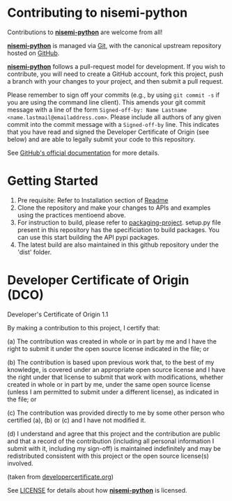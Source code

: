 # Contributing to nisemi-python

Contributions to **[nisemi-python](https://github.com/ni/nisemi-python)** are welcome from all!

**[nisemi-python](https://github.com/ni/nisemi-python)** is managed via [Git](https://git-scm.com),
with the canonical upstream repository hosted on [GitHub](http://developercertificate.org/).

**[nisemi-python](https://github.com/ni/nisemi-python)** follows a pull-request model for development.
If you wish to contribute, you will need to create a GitHub account, 
fork this project, push a branch with your changes to your project, 
and then submit a pull request.

Please remember to sign off your commits (e.g., by using `git commit -s` if you
are using the command line client). This amends your git commit message with a line
of the form `Signed-off-by: Name Lastname <name.lastmail@emailaddress.com>`. Please
include all authors of any given commit into the commit message with a
`Signed-off-by` line. This indicates that you have read and signed the Developer
Certificate of Origin (see below) and are able to legally submit your code to
this repository.

See [GitHub's official documentation](https://help.github.com/articles/using-pull-requests/) for more details.

# Getting Started

1. Pre requisite: Refer to Installation section of [Readme](README.md) 
2. Clone the repository and make your changes to APIs and examples using the practices mentioend above. 
3. For instruction to build, please refer to [packaging-project](https://packaging.python.org/tutorials/packaging-projects/). setup.py file present in this repository has the specificiation to build packages. You can use this start building the API pypi packages.
4. The latest build are also maintained in this github repository under the 'dist' folder.

# Developer Certificate of Origin (DCO)

   Developer's Certificate of Origin 1.1

   By making a contribution to this project, I certify that:

   (a) The contribution was created in whole or in part by me and I
       have the right to submit it under the open source license
       indicated in the file; or

   (b) The contribution is based upon previous work that, to the best
       of my knowledge, is covered under an appropriate open source
       license and I have the right under that license to submit that
       work with modifications, whether created in whole or in part
       by me, under the same open source license (unless I am
       permitted to submit under a different license), as indicated
       in the file; or

   (c) The contribution was provided directly to me by some other
       person who certified (a), (b) or (c) and I have not modified
       it.

   (d) I understand and agree that this project and the contribution
       are public and that a record of the contribution (including all
       personal information I submit with it, including my sign-off) is
       maintained indefinitely and may be redistributed consistent with
       this project or the open source license(s) involved.

(taken from [developercertificate.org](https://developercertificate.org/))

See [LICENSE](https://github.com/ni/nisemi-python/blob/master/LICENSE) 
for details about how **[nisemi-python](https://github.com/ni/nisemi-python)** 
is licensed.